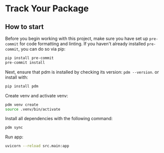 # Track Your Package

## How to start

Before you begin working with this project, make sure you have set up `pre-commit` for code formatting and linting.
If you haven't already installed `pre-commit`, you can do so via pip:
```bash
pip install pre-commit
pre-commit install
```
Next, ensure that pdm is installed by checking its version: `pdm --version`.
or install with:
```bash
pip install pdm
```
Create venv and activate venv:
```bash
pdm venv create
source .venv/bin/activate
```
Install all dependencies with the following command:
```bash
pdm sync
```
Run app:
```bash
uvicorn --reload src.main:app
```
